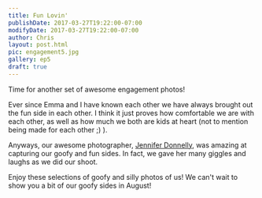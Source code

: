 ```yaml
---
title: Fun Lovin'
publishDate: 2017-03-27T19:22:00-07:00
modifyDate: 2017-03-27T19:22:00-07:00
author: Chris
layout: post.html
pic: engagement5.jpg
gallery: ep5
draft: true
---
```


Time for another set of awesome engagement photos!

Ever since Emma and I have known each other we have always brought out the fun
side in each other.  I think it just proves how comfortable we are with each
other, as well as how much we both are kids at heart (not to mention being
made for each other ;) ).

Anyways, our awesome photographer, [Jennifer Donnelly](http://donnellyphotography.ca/),
was amazing at capturing our goofy and fun sides.  In fact, we gave her many
giggles and laughs as we did our shoot.

Enjoy these selections of goofy and silly photos of us!  We can't wait to show
you a bit of our goofy sides in August!
